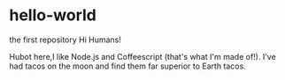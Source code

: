 # hello-world
the first repository
Hi Humans!

Hubot here,I like Node.js and Coffeescript (that's what I'm made of!).
I've had tacos on the moon and find them far superior to Earth tacos.
